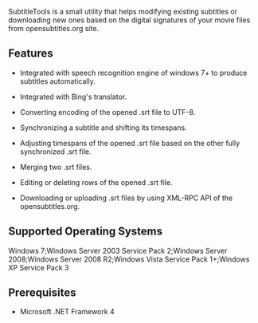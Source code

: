 

SubtitleTools is a small utility that helps modifying existing subtitles or downloading new ones based on the digital signatures of your movie files from opensubtitles.org site.

 

Features
---
  - Integrated with speech recognition engine of windows 7+ to produce subtitles automatically.

  - Integrated with Bing's translator.

  - Converting encoding of the opened .srt file to UTF-8.

  - Synchronizing a subtitle and shifting its timespans.

  - Adjusting timespans of the opened .srt file based on the other fully synchronized .srt file.

  - Merging two .srt files.

  - Editing or deleting rows of the opened .srt file.

  - Downloading or uploading .srt files by using XML-RPC API of the opensubtitles.org.

 

Supported Operating Systems
---
Windows 7;Windows Server 2003 Service Pack 2;Windows Server 2008;Windows Server 2008 R2;Windows Vista Service Pack 1+;Windows XP Service Pack 3

 

Prerequisites
---
   - Microsoft .NET Framework 4
